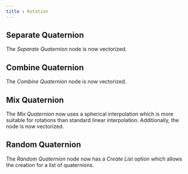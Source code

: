 ```yaml
---
title : Rotation
---
```


## Separate Quaternion

The *Separate Quaternion* node is now vectorized.

## Combine Quaternion

The *Combine Quaternion* node is now vectorized.

## Mix Quaternion

The *Mix Quaternion* now uses a spherical interpolation which is more suitable
for rotations than standard linear interpolation. Additionally, the node is now
vectorized.

## Random Quaternion

The *Random Quaternion* node now has a *Create List* option which allows the
creation for a list of quaternions.
